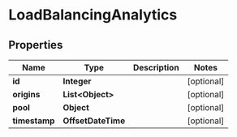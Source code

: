 

# LoadBalancingAnalytics


## Properties

| Name | Type | Description | Notes |
|------------ | ------------- | ------------- | -------------|
|**id** | **Integer** |  |  [optional] |
|**origins** | **List&lt;Object&gt;** |  |  [optional] |
|**pool** | **Object** |  |  [optional] |
|**timestamp** | **OffsetDateTime** |  |  [optional] |



